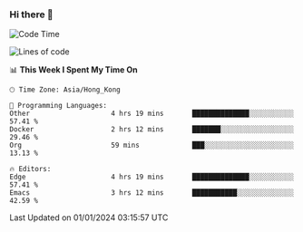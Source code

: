 ### Hi there 👋

<!--
**nicehiro/nicehiro** is a ✨ _special_ ✨ repository because its `README.md` (this file) appears on your GitHub profile.

Here are some ideas to get you started:

- 🔭 I’m currently working on ...
- 🌱 I’m currently learning ...
- 👯 I’m looking to collaborate on ...
- 🤔 I’m looking for help with ...
- 💬 Ask me about ...
- 📫 How to reach me: ...
- 😄 Pronouns: ...
- ⚡ Fun fact: ...
-->

<!--START_SECTION:waka-->
![Code Time](http://img.shields.io/badge/Code%20Time-182%20hrs%202%20mins-blue)

![Lines of code](https://img.shields.io/badge/From%20Hello%20World%20I%27ve%20Written-2.6%20million%20lines%20of%20code-blue)

📊 **This Week I Spent My Time On** 

```text
🕑︎ Time Zone: Asia/Hong_Kong

💬 Programming Languages: 
Other                    4 hrs 19 mins       ██████████████░░░░░░░░░░░   57.41 % 
Docker                   2 hrs 12 mins       ███████░░░░░░░░░░░░░░░░░░   29.46 % 
Org                      59 mins             ███░░░░░░░░░░░░░░░░░░░░░░   13.13 % 

🔥 Editors: 
Edge                     4 hrs 19 mins       ██████████████░░░░░░░░░░░   57.41 % 
Emacs                    3 hrs 12 mins       ███████████░░░░░░░░░░░░░░   42.59 % 
```


 Last Updated on 01/01/2024 03:15:57 UTC
<!--END_SECTION:waka-->
